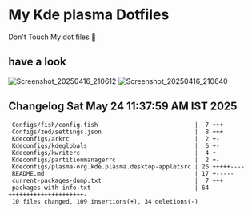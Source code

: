 # My Kde plasma Dotfiles
  Don't Touch My dot files 🙂
 
## have a look
![Screenshot_20250416_210612](https://github.com/user-attachments/assets/650244d5-776e-4b31-96fb-10811a3cfa27)
![Screenshot_20250416_210640](https://github.com/user-attachments/assets/07fac3d3-7ce1-4f10-ad4c-1ffa33ed7e84)
 
## Changelog Sat May 24 11:37:59 AM IST 2025
```
 Configs/fish/config.fish                           |  7 +++
 Configs/zed/settings.json                          |  8 +++
 Kdeconfigs/arkrc                                   |  2 +-
 Kdeconfigs/kdeglobals                              |  6 +-
 Kdeconfigs/kwriterc                                |  4 +-
 Kdeconfigs/partitionmanagerrc                      |  2 +-
 Kdeconfigs/plasma-org.kde.plasma.desktop-appletsrc | 26 +++++----
 README.md                                          | 17 +-----
 current-packages-dump.txt                          |  7 +++
 packages-with-info.txt                             | 64 +++++++++++++++++++++-
 10 files changed, 109 insertions(+), 34 deletions(-)
```
 
